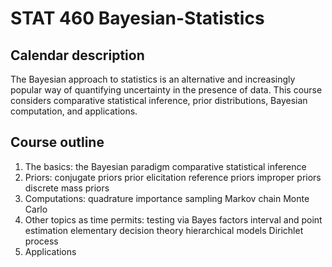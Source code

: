 # STAT 460 Bayesian-Statistics


## Calendar description

The Bayesian approach to statistics is an alternative and increasingly popular way of quantifying uncertainty in the presence of data. This course considers comparative statistical inference, prior distributions, Bayesian computation, and applications.

## Course outline

1. The basics:
      the Bayesian paradigm
      comparative statistical inference
2. Priors:
      conjugate priors
      prior elicitation
      reference priors
      improper priors
      discrete mass priors
3. Computations:
      quadrature
      importance sampling
      Markov chain Monte Carlo
4. Other topics as time permits: 
      testing via Bayes factors
      interval and point estimation
      elementary decision theory
      hierarchical models
      Dirichlet process
5. Applications
